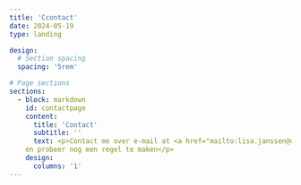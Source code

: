 ```yaml
---
title: 'Ccontact'
date: 2024-05-19
type: landing

design:
  # Section spacing
  spacing: '5rem'

# Page sections
sections: 
  - block: markdown
    id: contactpage
    content:
      title: 'Contact'
      subtitle: ''
      text: <p>Contact me over e-mail at <a href="mailto:lisa.janssen@ugent.be">lisa.janssen@ugent.be</a> or [email](mailto:lisa.janssen@ugent.be).<br>
    en probeer nog een regel te maken</p>
    design:
      columns: '1'     
---
```


